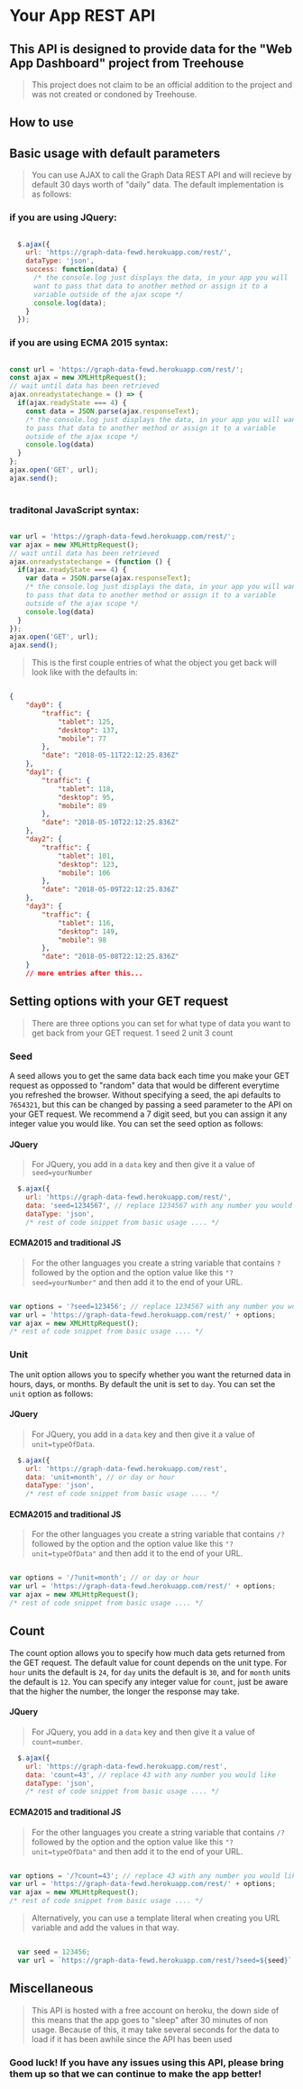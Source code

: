 # Your App REST API

## This API is designed to provide data for the "Web App Dashboard" project from Treehouse

> This project does not claim to be an official addition to the project and was not created or condoned by Treehouse.

## How to use

## Basic usage with default parameters

> You can use AJAX to call the Graph Data REST API and will recieve by default 30 days worth of "daily" data. The default implementation is as follows:

### if you are using JQuery:

``` JavaScript

  $.ajax({
    url: 'https://graph-data-fewd.herokuapp.com/rest/',
    dataType: 'json',
    success: function(data) {
      /* the console.log just displays the data, in your app you will 
      want to pass that data to another method or assign it to a 
      variable outside of the ajax scope */
      console.log(data);
    }
  });

```

### if you are using ECMA 2015 syntax:

``` JavaScript

const url = 'https://graph-data-fewd.herokuapp.com/rest/';
const ajax = new XMLHttpRequest();	
// wait until data has been retrieved
ajax.onreadystatechange = () => {
  if(ajax.readyState === 4) {
    const data = JSON.parse(ajax.responseText);
    /* the console.log just displays the data, in your app you will want 
    to pass that data to another method or assign it to a variable 
    outside of the ajax scope */
    console.log(data)
  }
};
ajax.open('GET', url);
ajax.send();
  
```

### traditonal JavaScript syntax:

``` JavaScript

var url = 'https://graph-data-fewd.herokuapp.com/rest/';
var ajax = new XMLHttpRequest();	
// wait until data has been retrieved
ajax.onreadystatechange = (function () {
  if(ajax.readyState === 4) {
    var data = JSON.parse(ajax.responseText);
    /* the console.log just displays the data, in your app you will want 
    to pass that data to another method or assign it to a variable 
    outside of the ajax scope */
    console.log(data)
  }
});
ajax.open('GET', url);
ajax.send();

```

> This is the first couple entries of what the object you get back will look like with the defaults in:

``` Json

{
    "day0": {
        "traffic": {
            "tablet": 125,
            "desktop": 137,
            "mobile": 77
        },
        "date": "2018-05-11T22:12:25.836Z"
    },
    "day1": {
        "traffic": {
            "tablet": 118,
            "desktop": 95,
            "mobile": 89
        },
        "date": "2018-05-10T22:12:25.836Z"
    },
    "day2": {
        "traffic": {
            "tablet": 101,
            "desktop": 123,
            "mobile": 106
        },
        "date": "2018-05-09T22:12:25.836Z"
    },
    "day3": {
        "traffic": {
            "tablet": 116,
            "desktop": 149,
            "mobile": 98
        },
        "date": "2018-05-08T22:12:25.836Z"
    } 
    // more entries after this...

```

## Setting options with your GET request

> There are three options you can set for what type of data you want to get back from your GET request. 
1 seed
2 unit
3 count

### Seed

 A seed allows you to get the same data back each time you make your GET request as oppossed to "random" data that would be different everytime you refreshed the browser. Without specifying a seed, the api defaults to `7654321`, but this can be changed by passing a seed parameter to the API on your GET request. We recommend a 7 digit seed, but you can assign it any integer value you would like. You can set the seed option as follows:

#### JQuery 

> For JQuery, you add in a `data` key and then give it a value of `seed=yourNumber`

``` JavaScript
  $.ajax({
    url: 'https://graph-data-fewd.herokuapp.com/rest/',
    data: 'seed=1234567', // replace 1234567 with any number you would like
    dataType: 'json',
    /* rest of code snippet from basic usage .... */

```

#### ECMA2015 and traditional JS

> For the other languages you create a string variable that contains `?` followed by the option and the option value like this `"?seed=yourNumber"` and then add it to the end of your URL.

``` JavaScript

var options = '?seed=123456'; // replace 1234567 with any number you would like
var url = 'https://graph-data-fewd.herokuapp.com/rest/' + options;
var ajax = new XMLHttpRequest();	
/* rest of code snippet from basic usage .... */

```

### Unit

The unit option allows you to specify whether you want the returned data in hours, days, or months. By default the unit is set to `day`. You can set the `unit` option as follows:

#### JQuery 

> For JQuery, you add in a `data` key and then give it a value of `unit=typeOfData`.

``` JavaScript
  $.ajax({
    url: 'https://graph-data-fewd.herokuapp.com/rest',
    data: 'unit=month', // or day or hour
    dataType: 'json',
    /* rest of code snippet from basic usage .... */

```

#### ECMA2015 and traditional JS

> For the other languages you create a string variable that contains `/?` followed by the option and the option value like this `"?unit=typeOfData"` and then add it to the end of your URL.

``` JavaScript

var options = '/?unit=month'; // or day or hour
var url = 'https://graph-data-fewd.herokuapp.com/rest/' + options;
var ajax = new XMLHttpRequest();	
/* rest of code snippet from basic usage .... */

```

## Count

The count option allows you to specify how much data gets returned from the GET request. The default value for count depends on the unit type. For `hour` units the default is `24`, for `day` units the default is `30`, and for `month` units the default is `12`. You can specify any integer value for `count`, just be aware that the higher the number, the longer the response may take.

#### JQuery 

> For JQuery, you add in a `data` key and then give it a value of `count=number`.

``` JavaScript
  $.ajax({
    url: 'https://graph-data-fewd.herokuapp.com/rest',
    data: 'count=43', // replace 43 with any number you would like
    dataType: 'json',
    /* rest of code snippet from basic usage .... */

```

#### ECMA2015 and traditional JS

> For the other languages you create a string variable that contains `/?` followed by the option and the option value like this `"?unit=typeOfData"` and then add it to the end of your URL.

``` JavaScript

var options = '/?count=43'; // replace 43 with any number you would like
var url = 'https://graph-data-fewd.herokuapp.com/rest/' + options;
var ajax = new XMLHttpRequest();	
/* rest of code snippet from basic usage .... */

```






> Alternatively, you can use a template literal when creating you URL variable and add the values in that way. 

``` JavaScript

  var seed = 123456;
  var url = `https://graph-data-fewd.herokuapp.com/rest/?seed=${seed}`;

```

## Miscellaneous

> This API is hosted with a free account on heroku, the down side of this means that the app goes to "sleep" after 30 minutes of non usage. Because of this, it may take several seconds for the data to load if it has been awhile since the API has been used

### Good luck! If you have any issues using this API, please bring them up so that we can continue to make the app better!





